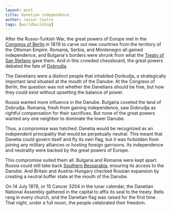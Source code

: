 ```yaml
---
layout: post
title: Danetian independence
author: Javier Castro
tags: [worldbuilding]
---
```


After the Russo-Turkish War, the great powers of Europe met in the
[Congress of Berlin](https://en.wikipedia.org/wiki/Congress_of_Berlin)
in 1878 to carve out new countries from the territory of the
Ottoman Empire. Romania, Serbia, and Montenegro all gained independence, and
Bulgaria's borders were shrunk from what the
[Treaty of San Stefano](https://en.wikipedia.org/wiki/Treaty_of_San_Stefano)
gave them.
And in this crowded chessboard, the great powers debated the fate of
[Dobrudja](https://en.wikipedia.org/wiki/Dobruja).

The Danetians were a distinct people that inhabited Dorbudja, a strategically
important land situated at the mouth of the Danube. At the Congress of Berlin,
the question was not whether the Danetians should be free, but how they could
exist without upsetting the balance of power.

Russia wanted more influence in the Danube. Bulgaria coveted the land of
Dobrudja. Romania, fresh from gaining independence, saw Dobrudja as rightful
compensation for their sacrifices. But none of the great powers wanted any one
neighbor to dominate the lower Danube.

Thus, a compromise was hatched: Danetia would be recognized as an independent
principality that would be perpetually neutral. This meant that Danetia could
govern itself and fly its own flag, but it was forbidden from joining any
military alliances or hosting foreign garrisons. Its independence and neutrality
were backed by the great powers of Europe.

This compromise suited them all.
Bulgaria and Romania were kept apart. Russia could still take back
[Southern Bessarabia](https://en.wikipedia.org/wiki/Southern_Bessarabia),
ensuring its access to the Danube. And Britain and
Austria-Hungary checked Russian expansion by creating a neutral buffer state
at the mouth of the Danube.

On 14 July 1878, or 15 Cancer 3204 in the lunar calendar, the Danetian National
Assembly gathered in the capital to affix its seal to the treaty. Bells rang
in every church, and the Danetian flag was raised for the first time. That
night, under a full moon, the people celebrated their freedom.
